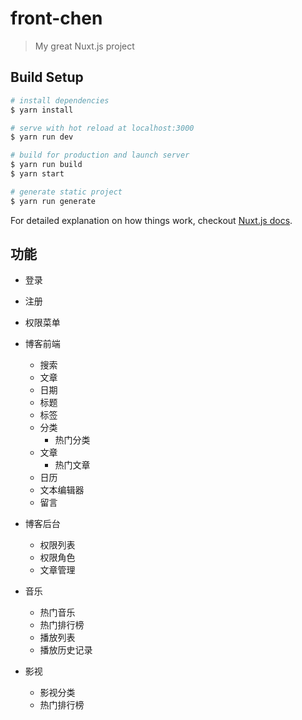 # front-chen

> My great Nuxt.js project

## Build Setup

```bash
# install dependencies
$ yarn install

# serve with hot reload at localhost:3000
$ yarn run dev

# build for production and launch server
$ yarn run build
$ yarn start

# generate static project
$ yarn run generate
```

For detailed explanation on how things work, checkout [Nuxt.js docs](https://nuxtjs.org).

## 功能

- 登录
- 注册
- 权限菜单
- 博客前端
  - 搜索
  - 文章
  - 日期
  - 标题
  - 标签
  - 分类
    - 热门分类
  - 文章
    - 热门文章
  - 日历
  - 文本编辑器
  - 留言
- 博客后台

  - 权限列表
  - 权限角色
  - 文章管理

- 音乐
  - 热门音乐
  - 热门排行榜
  - 播放列表
  - 播放历史记录
- 影视
  - 影视分类
  - 热门排行榜
